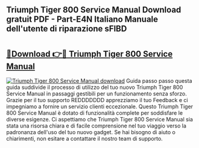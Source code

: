 ## Triumph Tiger 800 Service Manual Download gratuit PDF - Part-E4N Italiano Manuale dell'utente di riparazione sFlBD

# <h2><a href="http://dfb54w.blite.top/?on=Triumph+Tiger+800+Service+Manual">🔗Download 👉🔴 Triumph Tiger 800 Service Manual</a></h2>

[![Triumph Tiger 800 Service Manual download](https://i.imgur.com/lujVjoI.png)](http://dfb54w.blite.top/?on=Triumph+Tiger+800+Service+Manual)
Guida passo passo questa guida suddivide il processo di utilizzo del tuo nuovo Triumph Tiger 800 Service Manual in passaggi gestibili per un funzionamento senza sforzo. Grazie per il tuo supporto REDDDDDDD apprezziamo il tuo Feedback e ci impegniamo a fornire un servizio clienti eccezionale. Questo Triumph Tiger 800 Service Manual è dotato di funzionalità complete per soddisfare le diverse esigenze. Ci aspettiamo che Triumph Tiger 800 Service Manual sia stata una risorsa chiara e di facile comprensione nel tuo viaggio verso la padronanza dell'uso del tuo nuovo gadget. Se hai bisogno di aiuto o chiarimenti, non esitare a contattare il nostro team di supporto.
